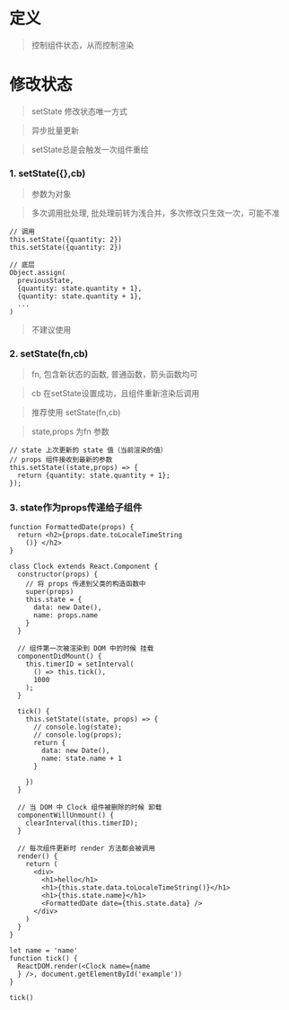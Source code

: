 <!--
 * @LastEditors: wudan01
 * @description: 文件描述
-->
# 定义 
> 控制组件状态，从而控制渲染

# 修改状态
> setState 修改状态唯一方式

> 异步批量更新

> setState总是会触发一次组件重绘

### 1. setState({},cb)
> 参数为对象

> 多次调用批处理, 批处理前转为浅合并，多次修改只生效一次，可能不准
```
// 调用
this.setState({quantity: 2})
this.setState({quantity: 2})

// 底层
Object.assign(
  previousState,
  {quantity: state.quantity + 1},
  {quantity: state.quantity + 1},
  ...
)
```

> 不建议使用

### 2. setState(fn,cb)
> fn, 包含新状态的函数, 普通函数，箭头函数均可

> cb 在setState设置成功，且组件重新渲染后调用

> 推荐使用 setState(fn,cb)

> state,props 为fn 参数
```
// state 上次更新的 state 值（当前渲染的值）
// props 组件接收到最新的参数
this.setState((state,props) => {
  return {quantity: state.quantity + 1};
});
```

### 3. state作为props传递给子组件

```
function FormattedDate(props) {
  return <h2>{props.date.toLocaleTimeString
    ()} </h2>
}

class Clock extends React.Component {
  constructor(props) {
    // 将 props 传递到父类的构造函数中
    super(props)
    this.state = {
      data: new Date(),
      name: props.name
    }
  }

  // 组件第一次被渲染到 DOM 中的时候 挂载
  componentDidMount() {
    this.timerID = setInterval(
      () => this.tick(),
      1000
    );
  }

  tick() {
    this.setState((state, props) => {
      // console.log(state);
      // console.log(props);
      return {
        data: new Date(),
        name: state.name + 1
      }

    })
  }

  // 当 DOM 中 Clock 组件被删除的时候 卸载
  componentWillUnmount() {
    clearInterval(this.timerID);
  }

  // 每次组件更新时 render 方法都会被调用
  render() {
    return (
      <div>
        <h1>hello</h1>
        <h1>{this.state.data.toLocaleTimeString()}</h1>
        <h1>{this.state.name}</h1>
        <FormattedDate date={this.state.data} />
      </div>
    )
  }
}

let name = 'name'
function tick() {
  ReactDOM.render(<Clock name={name
  } />, document.getElementById('example'))
}

tick()
```